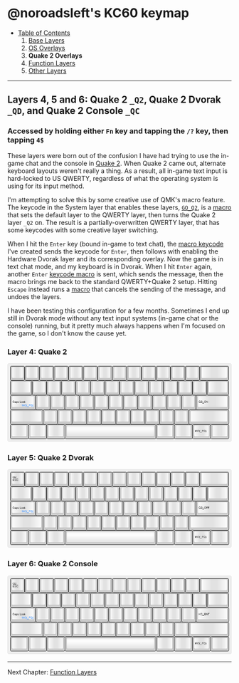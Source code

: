 # @noroadsleft's KC60 keymap

- [Table of Contents](./readme.md)
  1. [Base Layers](./readme_ch1.md)
  2. [OS Overlays](./readme_ch2.md)
  3. **Quake 2 Overlays**
  4. [Function Layers](./readme_ch4.md)
  5. [Other Layers](./readme_ch5.md)


----

## Layers 4, 5 and 6: Quake 2 `_Q2`, Quake 2 Dvorak `_QD`, and Quake 2 Console `_QC`

### Accessed by holding either `Fn` key and tapping the `/?` key, then tapping `4$`

These layers were born out of the confusion I have had trying to use the in-game chat and the console in [Quake 2](https://en.wikipedia.org/wiki/Quake_II). When Quake 2 came out, alternate keyboard layouts weren't really a thing. As a result, all in-game text input is hard-locked to US QWERTY, regardless of what the operating system is using for its input method.

I'm attempting to solve this by some creative use of QMK's macro feature. The keycode in the System layer that enables these layers, [`GO_Q2`](./keymap.c#L418), is a [macro](./keymap.c#L164-L171) that sets the default layer to the QWERTY layer, then turns the Quake 2 layer `_Q2` on. The result is a partially-overwritten QWERTY layer, that has some keycodes with some creative layer switching.

When I hit the `Enter` key (bound in-game to text chat), the [macro keycode](./keymap.c#L172-L178) I've created sends the keycode for `Enter`, then follows with enabling the Hardware Dvorak layer and its corresponding overlay. Now the game is in text chat mode, and my keyboard is in Dvorak. When I hit `Enter` again, another `Enter` [keycode macro](./keymap.c#L179-L185) is sent, which sends the message, then the macro brings me back to the standard QWERTY+Quake 2 setup. Hitting `Escape` instead runs a [macro](./keymap.c#L186-L192) that cancels the sending of the message, and undoes the layers.

I have been testing this configuration for a few months. Sometimes I end up still in Dvorak mode without any text input systems (in-game chat or the console) running, but it pretty much always happens when I'm focused on the game, so I don't know the cause yet.

### Layer 4: Quake 2
![Quake 2](https://raw.githubusercontent.com/noroadsleft/qmk_images/master/keyboards/kc60/keymaps/noroadsleft/layer_04.png)

### Layer 5: Quake 2 Dvorak
![Quake 2 Dvorak](https://raw.githubusercontent.com/noroadsleft/qmk_images/master/keyboards/kc60/keymaps/noroadsleft/layer_05.png)

### Layer 6: Quake 2 Console
![Quake 2 Console](https://raw.githubusercontent.com/noroadsleft/qmk_images/master/keyboards/kc60/keymaps/noroadsleft/layer_06.png)


----

Next Chapter: [Function Layers](./readme_ch4.md)
